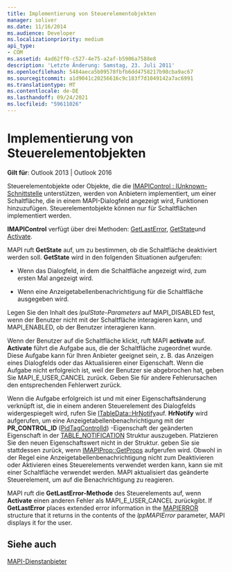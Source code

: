 ```yaml
---
title: Implementierung von Steuerelementobjekten
manager: soliver
ms.date: 11/16/2014
ms.audience: Developer
ms.localizationpriority: medium
api_type:
- COM
ms.assetid: 4ad62ff0-c527-4e75-a2af-b5906a7588e8
description: 'Letzte Änderung: Samstag, 23. Juli 2011'
ms.openlocfilehash: 5484aeca5b09578fbfb6dd4758217b98cba9ac67
ms.sourcegitcommit: a1d9041c20256616c9c183f7d1049142a7ac6991
ms.translationtype: MT
ms.contentlocale: de-DE
ms.lasthandoff: 09/24/2021
ms.locfileid: "59611026"
---
```

# <a name="control-object-implementation"></a>Implementierung von Steuerelementobjekten

  
  
**Gilt für**: Outlook 2013 | Outlook 2016 
  
Steuerelementobjekte oder Objekte, die die [IMAPIControl : IUnknown-Schnittstelle](imapicontroliunknown.md) unterstützen, werden von Anbietern implementiert, um einer Schaltfläche, die in einem MAPI-Dialogfeld angezeigt wird, Funktionen hinzuzufügen. Steuerelementobjekte können nur für Schaltflächen implementiert werden. 
  
 **IMAPIControl** verfügt über drei Methoden: [GetLastError](imapicontrol-getlasterror.md), [GetState](imapicontrol-getstate.md)und [Activate](imapicontrol-activate.md). 
  
MAPI ruft **GetState** auf, um zu bestimmen, ob die Schaltfläche deaktiviert werden soll. **GetState** wird in den folgenden Situationen aufgerufen: 
  
- Wenn das Dialogfeld, in dem die Schaltfläche angezeigt wird, zum ersten Mal angezeigt wird.
    
- Wenn eine Anzeigetabellenbenachrichtigung für die Schaltfläche ausgegeben wird. 
    
Legen Sie den Inhalt des  _lpulState-Parameters_ auf MAPI_DISABLED fest, wenn der Benutzer nicht mit der Schaltfläche interagieren kann, und MAPI_ENABLED, ob der Benutzer interagieren kann. 
  
Wenn der Benutzer auf die Schaltfläche klickt, ruft MAPI **activate** auf. **Activate** führt die Aufgabe aus, die der Schaltfläche zugeordnet wurde. Diese Aufgabe kann für Ihren Anbieter geeignet sein, z. B. das Anzeigen eines Dialogfelds oder das Aktualisieren einer Eigenschaft. Wenn die Aufgabe nicht erfolgreich ist, weil der Benutzer sie abgebrochen hat, geben Sie MAPI_E_USER_CANCEL zurück. Geben Sie für andere Fehlerursachen den entsprechenden Fehlerwert zurück. 
  
Wenn die Aufgabe erfolgreich ist und mit einer Eigenschaftsänderung verknüpft ist, die in einem anderen Steuerelement des Dialogfelds widergespiegelt wird, rufen Sie [ITableData::HrNotify](itabledata-hrnotify.md)auf. **HrNotify** wird aufgerufen, um eine Anzeigetabellenbenachrichtigung mit der **PR_CONTROL_ID** ([PidTagControlId](pidtagcontrolid-canonical-property.md)) -Eigenschaft der geänderten Eigenschaft in der [TABLE_NOTIFICATION](table_notification.md) Struktur auszugeben. Platzieren Sie den neuen Eigenschaftswert nicht in der Struktur. geben Sie sie stattdessen zurück, wenn [IMAPIProp::GetProps](imapiprop-getprops.md) aufgerufen wird. Obwohl in der Regel eine Anzeigetabellenbenachrichtigung nicht zum Deaktivieren oder Aktivieren eines Steuerelements verwendet werden kann, kann sie mit einer Schaltfläche verwendet werden. MAPI aktualisiert das geänderte Steuerelement, um auf die Benachrichtigung zu reagieren. 
  
MAPI ruft die **GetLastError-Methode** des Steuerelements auf, wenn **Activate** einen anderen Fehler als MAPI_E_USER_CANCEL zurückgibt. If **GetLastError** places extended error information in the [MAPIERROR](mapierror.md) structure that it returns in the contents of the  _lppMAPIError_ parameter, MAPI displays it for the user. 
  
## <a name="see-also"></a>Siehe auch



[MAPI-Dienstanbieter](mapi-service-providers.md)

